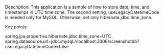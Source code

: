 Description: This application is a sample of how to store date, time, and timestamps in UTC time zone. The second setting, useLegacyDatetimeCode is needed only for MySQL. Otherwise, set only hibernate.jdbc.time_zone.

Key points:

spring.jpa.properties.hibernate.jdbc.time_zone=UTC
spring.datasource.url=jdbc:mysql://localhost:3306/screenshotdb?useLegacyDatetimeCode=false
